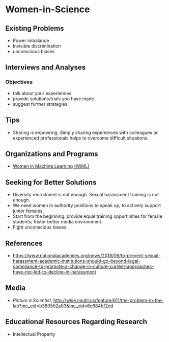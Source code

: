 # Women-in-Science

## Existing Problems
 
* Power imbalance 
* Invisible discrimination
* unconscious biases
 

## Interviews and Analyses

### Objectives

* talk about your experiences
* provide solutions/trials you have made
* suggest further strategies

## Tips

* Sharing is enpowring. Simply sharing experiences with colleagues or experienced professionals helps to overcome difficult situations.

## Organizations and Programs

* [Women in Machine Learning (WiML)](https://wimlworkshop.org/)

## Seeking for Better Solutions

* Diversity recruitment is not enough. Sexual harassment training is not enough.
* We need women in authority positions to speak up, to actively support junior females.
* Start from the beginning: provide equal training oppurtinities for female students; foster better media environment.
* Fight unconscious biases.

## References

* https://www.nationalacademies.org/news/2018/06/to-prevent-sexual-harassment-academic-institutions-should-go-beyond-legal-compliance-to-promote-a-change-in-culture-current-approaches-have-not-led-to-decline-in-harassment

## Media

* _Picture a Scientist_, http://wise.nautil.us/feature/611/the-problem-in-the-lab?mc_cid=b380552a03&mc_eid=6c684bf2ed

## Educational Resources Regarding Research

* Intellectual Property

